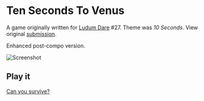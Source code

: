 Ten Seconds To Venus
====================

A game originally written for [Ludum Dare](http://ludumdare.com) #27.
Theme was _10 Seconds_.
View original
[submission](http://www.ludumdare.com/compo/ludum-dare-27/?uid=19466).

Enhanced post-compo version.

![Screenshot](http://markusfisch.github.io/TenSecondsToVenus/screenshot.png)

Play it
-------

[Can you survive?](http://hhsw.de/sites/TenSecondsToVenus)
